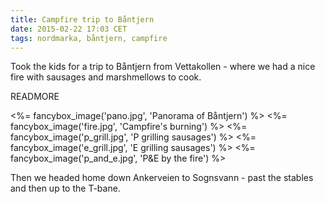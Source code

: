 ```yaml
---
title: Campfire trip to Båntjern
date: 2015-02-22 17:03 CET
tags: nordmarka, båntjern, campfire
---
```


Took the kids for a trip to Båntjern from Vettakollen - where we had a nice fire with sausages and marshmellows to cook.

READMORE

<%= fancybox_image('pano.jpg', 'Panorama of Båntjern') %>
<%= fancybox_image('fire.jpg', 'Campfire\'s burning') %>
<%= fancybox_image('p_grill.jpg', 'P grilling sausages') %>
<%= fancybox_image('e_grill.jpg', 'E grilling sausages') %>
<%= fancybox_image('p_and_e.jpg', 'P&E by the fire') %>

Then we headed home down Ankerveien to Sognsvann - past the stables and then up to the T-bane.
